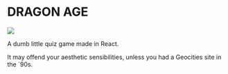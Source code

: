 # DRAGON AGE

![](https://dragon-age.herokuapp.com//images/DRAGON.GIF)

A dumb little quiz game made in React.

It may offend your aesthetic sensibilities, unless you had a Geocities site in the `90s.

